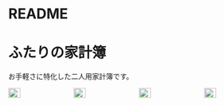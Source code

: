 # README

# ふたりの家計簿
お手軽さに特化した二人用家計簿です。
<div style="display: flex; justify-content: space-between;">
  <img src="https://github.com/user-attachments/assets/c8a847e6-c033-4e26-b839-d56eb8c60250" width="22%" />
  <img src="https://github.com/user-attachments/assets/03771b96-c890-4708-979e-e874870fb4c4" width="22%" />
  <img src="https://github.com/user-attachments/assets/82ebaba5-5579-46ac-85b3-5870884963af" width="22%" />
  <img src="https://github.com/user-attachments/assets/bfa6ab4a-7db3-44ad-a339-d8e7a6b966ef" width="22%" />
</div>
